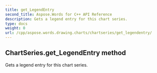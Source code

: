 ```yaml
---
title: get_LegendEntry
second_title: Aspose.Words for C++ API Reference
description: Gets a legend entry for this chart series. 
type: docs
weight: 0
url: /cpp/aspose.words.drawing.charts/chartseries/get_legendentry/
---
```

## ChartSeries.get_LegendEntry method


Gets a legend entry for this chart series. 

